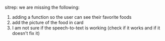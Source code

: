 sitrep:
we are missing the following:
1. adding a function so the user can see their favorite foods
2. add the picture of the food in card
3. I am not sure if the speech-to-text is working (check if it works and if it doesn't fix it)
